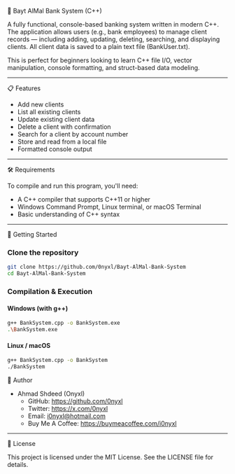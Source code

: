 🏦 Bayt AlMal Bank System (C++)

A fully functional, console-based banking system written in modern C++. The application allows users (e.g., bank employees) to manage client records — including adding, updating, deleting, searching, and displaying clients. All client data is saved to a plain text file (BankUser.txt).

This is perfect for beginners looking to learn C++ file I/O, vector manipulation, console formatting, and struct-based data modeling.

---

📋 Features

- Add new clients
- List all existing clients
- Update existing client data
- Delete a client with confirmation
- Search for a client by account number
- Store and read from a local file
- Formatted console output

---

🛠 Requirements

To compile and run this program, you'll need:

- A C++ compiler that supports C++11 or higher
- Windows Command Prompt, Linux terminal, or macOS Terminal
- Basic understanding of C++ syntax

---

🚀 Getting Started

### Clone the repository

```bash
git clone https://github.com/0nyxl/Bayt-AlMal-Bank-System
cd Bayt-AlMal-Bank-System
```

### Compilation & Execution

#### Windows (with g++)

```bash
g++ BankSystem.cpp -o BankSystem.exe
.\BankSystem.exe
```

#### Linux / macOS

```bash
g++ BankSystem.cpp -o BankSystem
./BankSystem
```

👤 Author

- Ahmad Shdeed (Onyxl)
  - GitHub: https://github.com/0nyxl  
  - Twitter: https://x.com/0nyxl  
  - Email: i0nyxl@hotmail.com  
  - Buy Me A Coffee: https://buymeacoffee.com/i0nyxl  

---

📄 License

This project is licensed under the MIT License. See the LICENSE file for details.
